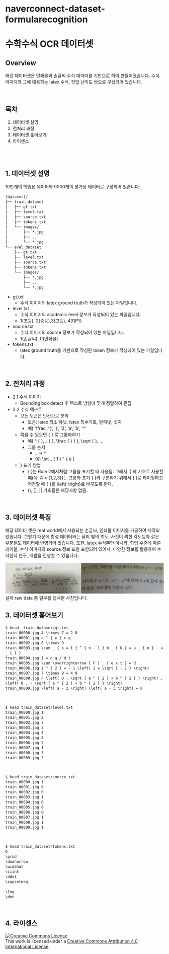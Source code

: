 # naverconnect-dataset-formularecognition
# 수학수식 OCR 데이터셋

## Overview
해당 데이터셋은 인쇄물과 손글씨 수식 데이터를 기반으로 하여 만들어졌습니다. 
수식 이미지와 그에 대응하는 latex 수식, 학업 난이도 쌍으로 구성되어 있습니다.

<br>

## 목차
1. 데이터셋 설명
2. 전처리 과정 
3. 데이터셋 훑어보기
4. 라이센스

<br>
<br>

## 1. 데이터셋 설명
10만개의 학습용 데이터와 9000개의 평가용 데이터로 구성되어 있습니다.

```
[dataset]/
├── train_dataset
│   ├── gt.txt
│   ├── level.txt
│   ├── source.txt
│   ├── tokens.txt
│   └── images/
│       ├── *.jpg
│       ├── ...     
│       └── *.jpg
└── eval_dataset
    ├── gt.txt
    ├── level.txt
    ├── source.txt
    ├── tokens.txt
    └── images/
        ├── *.jpg
        ├── ...     
        └── *.jpg
```

- gt.txt 
    - 수식 이미지의 latex ground truth가 작성되어 있는 파일입니다.
- level.txt
    - 수식 이미지의 academic level 정보가 작성되어 있는 파일입니다.
    - 1(초등), 2(중등),3(고등), 4(대학)
- source.txt
    - 수식 이미지의 source 정보가 작성되어 있는 파일입니다.
    - 1(손글씨), 0(인쇄물)
- tokens.txt
    - latex ground truth를 기반으로 작성된 token 정보가 작성되어 있는 파일입니다.

<br>

## 2. 전처리 과정 
- 2.1 수식 이미지 
    - Bounding box detect 후 텍스트 방향에 맞게 정렬하여 편집
- 2.2 수식 텍스트
    - 모든 토큰은 빈칸으로 분리
        - 토큰: latex 최소 유닛, latex 특수기호, 알파벳, 숫자
        - 예) ‘\frac, ‘{‘, ‘}’, ‘2’, ‘a’, ‘b’, ‘^’
    - 묶을 수 있으면 { } 로 그룹화하기
        - 예) ^ { }, _ { }, \frac { } { }, \sqrt { }, ...
        - 그룹 순서
            - _ → ^
            - 예) \int _ { 1 } ^ { e }
    - } 표기 방법
        - { }는 Rule 2에서처럼 그룹을 표기할 때 사용됨. 그래서 수학 기호로 사용할 때(예: A = {1,2,3})는 그룹화 표기 { }와 구분하기 위해서 \{ \}로 타이핑하고 저장할 때 \{ \}를 \left\{ \right\}로 바꾸도록 한다.
        - (), [], || 기호들은 해당사항 없음.


<br>

## 3. 데이터셋 특징

해당 데이터 셋은 real world에서 사용되는 손글씨, 인쇄물 이미지를 가공하여 제작되었습니다.
그렇기 때문에 합성 데이터와는 달리 빛의 조도, 사진이 찍힌 각도등과 같은 부분들도 데이터에 반영되어 있습니다.
또한, latex 수식뿐만 아니라, 학업 수준에 따른 레이블, 수식 이미지의 source 정보 또한 포함되어 있어서, 다양한 정보를 활용하여 수식인식 연구, 개발을 진행할 수 있습니다.

<img src='sample_formula.png'>
실제 raw data 중 일부를 캡쳐한 사진입니다.


## 3. 데이터셋 훑어보기
    $ head  train_dataset/gt.txt
    train_00000.jpg 4 \times 7 = 2 8
    train_00001.jpg a ^ { x } > q
    train_00002.jpg 8 \times 9
    train_00003.jpg \sum _ { k = 1 } ^ { n - 1 } b _ { k } = a _ { n } - a _ { 1 }
    train_00004.jpg I = d q / d t
    train_00005.jpg \sum \overrightarrow { F } _ { e x t } = d
    train_00006.jpg i ^ { 2 } = - 1 \left( i = \sqrt { - 1 } \right)
    train_00007.jpg 7 \times 9 = 4 9
    train_00008.jpg F \left( 0 , \sqrt { a ^ { 2 } + b ^ { 2 } } \right) , \left( 0 , - \sqrt { a ^ { 2 } + b ^ { 2 } } \right)
    train_00009.jpg \left( a - 2 \right) \left( a - 3 \right) = 0

<br>

    $ head train_dataset/level.txt
    train_00000.jpg 1
    train_00001.jpg 2
    train_00002.jpg 2
    train_00003.jpg 3
    train_00004.jpg 4
    train_00005.jpg 4
    train_00006.jpg 2
    train_00007.jpg 1
    train_00008.jpg 3
    train_00009.jpg 2

<br>

    $ head train_dataset/source.txt
    train_00000.jpg 1
    train_00001.jpg 0
    train_00002.jpg 0
    train_00003.jpg 1
    train_00004.jpg 0
    train_00005.jpg 0
    train_00006.jpg 0
    train_00007.jpg 1
    train_00008.jpg 1
    train_00009.jpg 1

<br>

    $ head train_dataset/tokens.txt
    O
    \prod
    \downarrow
    \widehat
    \iiint
    \ddot
    \supsetneq
    _
    \log
    \dot

<br>


## 4. 라이센스
<a rel="license" href="http://creativecommons.org/licenses/by/4.0/"><img alt="Creative Commons License" style="border-width:0" src="https://i.creativecommons.org/l/by/4.0/88x31.png" /></a><br />This work is licensed under a <a rel="license" href="http://creativecommons.org/licenses/by/4.0/">Creative Commons Attribution 4.0 International License</a>.
<br>

